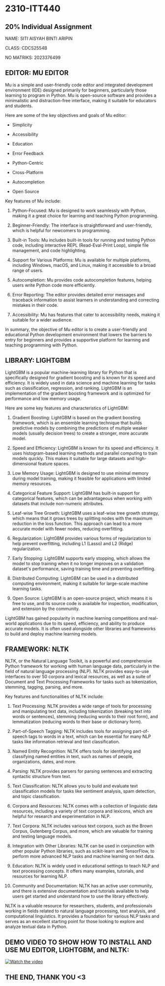 # 2310-ITT440
## 20% Individual Assignment

NAME: SITI AISYAH BINTI ARIPIN

CLASS: CDCS2554B

NO MATRIKS: 2023376499

## EDITOR: MU EDITOR

Mu is a simple and user-friendly code editor and integrated development environment (IDE) designed primarily for beginners, particularly those learning to program in Python. Mu is open-source software and provides a minimalistic and distraction-free interface, making it suitable for educators and students.

Here are some of the key objectives and goals of Mu editor:

- Simplicity

- Accessibility

- Education

- Error Feedback

- Python-Centric

- Cross-Platform

- Autocompletion

- Open Source

Key features of Mu include:

1. Python-Focused: Mu is designed to work seamlessly with Python, making it a great choice for learning and teaching Python programming.

2. Beginner-Friendly: The interface is straightforward and user-friendly, which is helpful for newcomers to programming.

3. Built-in Tools: Mu includes built-in tools for running and testing Python code, including interactive REPL (Read-Eval-Print Loop), simple file management, and code highlighting.

4. Support for Various Platforms: Mu is available for multiple platforms, including Windows, macOS, and Linux, making it accessible to a broad range of users.

5. Autocompletion: Mu provides code autocompletion features, helping users write Python code more efficiently.

6. Error Reporting: The editor provides detailed error messages and traceback information to assist learners in understanding and correcting mistakes in their code.

7. Accessibility: Mu has features that cater to accessibility needs, making it suitable for a wider audience.

In summary, the objective of Mu editor is to create a user-friendly and educational Python development environment that lowers the barriers to entry for beginners and provides a supportive platform for learning and teaching programming with Python.

## LIBRARY: LIGHTGBM

LightGBM is a popular machine-learning library for Python that is specifically designed for gradient boosting and is known for its speed and efficiency. It is widely used in data science and machine learning for tasks such as classification, regression, and ranking. LightGBM is an implementation of the gradient boosting framework and is optimized for performance and low memory usage.

Here are some key features and characteristics of LightGBM:

1. Gradient Boosting: LightGBM is based on the gradient boosting framework, which is an ensemble learning technique that builds predictive models by combining the predictions of multiple weaker models (usually decision trees) to create a stronger, more accurate model.

2. Speed and Efficiency: LightGBM is known for its speed and efficiency. It uses histogram-based learning methods and parallel computing to train models quickly. This makes it suitable for large datasets and high-dimensional feature spaces.

3. Low Memory Usage: LightGBM is designed to use minimal memory during model training, making it feasible for applications with limited memory resources.

4. Categorical Feature Support: LightGBM has built-in support for categorical features, which can be advantageous when working with datasets that include non-numeric attributes.

5. Leaf-wise Tree Growth: LightGBM uses a leaf-wise tree growth strategy, which means that it grows trees by splitting nodes with the maximum reduction in the loss function. This approach can lead to a more accurate model with fewer nodes, reducing overfitting.

6. Regularization: LightGBM provides various forms of regularization to help prevent overfitting, including L1 (Lasso) and L2 (Ridge) regularization.

7. Early Stopping: LightGBM supports early stopping, which allows the model to stop training when it no longer improves on a validation dataset's performance, saving training time and preventing overfitting.

8. Distributed Computing: LightGBM can be used in a distributed computing environment, making it suitable for large-scale machine learning tasks.

9. Open Source: LightGBM is an open-source project, which means it is free to use, and its source code is available for inspection, modification, and extension by the community.

LightGBM has gained popularity in machine learning competitions and real-world applications due to its speed, efficiency, and ability to produce accurate models. It is often used alongside other libraries and frameworks to build and deploy machine learning models.

## FRAMEWORK: NLTK

NLTK, or the Natural Language Toolkit, is a powerful and comprehensive Python framework for working with human language data, particularly in the field of natural language processing (NLP). NLTK provides easy-to-use interfaces to over 50 corpora and lexical resources, as well as a suite of Document and Text Processing Frameworks for tasks such as tokenization, stemming, tagging, parsing, and more.

Key features and functionalities of NLTK include:

1. Text Processing: NLTK provides a wide range of tools for processing and manipulating text data, including tokenization (breaking text into words or sentences), stemming (reducing words to their root form), and lemmatization (reducing words to their base or dictionary form).

2. Part-of-Speech Tagging: NLTK includes tools for assigning part-of-speech tags to words in a text, which can be essential for many NLP tasks like information retrieval and text classification.

3. Named Entity Recognition: NLTK offers tools for identifying and classifying named entities in text, such as names of people, organizations, dates, and more.

4. Parsing: NLTK provides parsers for parsing sentences and extracting syntactic structure from text.

5. Text Classification: NLTK allows you to build and evaluate text classification models for tasks like sentiment analysis, spam detection, and topic classification.

6. Corpora and Resources: NLTK comes with a collection of linguistic data resources, including a variety of text corpora and lexicons, which are helpful for research and experimentation in NLP.

7. Text Corpora: NLTK includes various text corpora, such as the Brown Corpus, Gutenberg Corpus, and more, which are valuable for training and testing language models.

8. Integration with Other Libraries: NLTK can be used in conjunction with other popular Python libraries, such as scikit-learn and TensorFlow, to perform more advanced NLP tasks and machine learning on text data.

9. Education: NLTK is widely used in educational settings to teach NLP and text processing concepts. It offers many examples, tutorials, and resources for learning NLP.

10. Community and Documentation: NLTK has an active user community, and there is extensive documentation and tutorials available to help users get started and understand how to use the library effectively.

NLTK is a valuable resource for researchers, students, and professionals working in fields related to natural language processing, text analysis, and computational linguistics. It provides a foundation for various NLP tasks and serves as an excellent starting point for those looking to explore and analyze textual data in Python.

## DEMO VIDEO TO SHOW HOW TO INSTALL AND USE MU EDITOR, LIGHTGBM, and NLTK:


[![Watch the video](https://img.youtube.com/vi/psZWbaceEY0/hqdefault.jpg)](https://www.youtube.com/embed/psZWbaceEY0)


## THE END, THANK YOU <3
